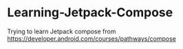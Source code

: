 # Learning-Jetpack-Compose
Trying to learn Jetpack compose from https://developer.android.com/courses/pathways/compose 
